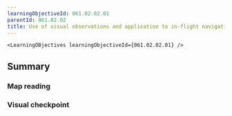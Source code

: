 ```yaml
---
learningObjectiveId: 061.02.02.01
parentId: 061.02.02
title: Use of visual observations and application to in-flight navigation
---
```


```tsx eval
<LearningOBjectives learningObjectiveId={061.02.02.01} />
```

## Summary

### Map reading

### Visual checkpoint
